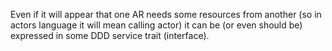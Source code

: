 Even if it will appear that one AR needs some resources from another (so in actors language it will mean calling actor)
it can be (or even should be) expressed in some DDD service trait (interface).